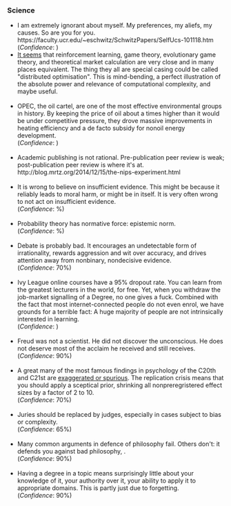 <h3>Science</h3>
<div>
	<ul>
<!-- 	<li>
		Most published research in medicine is false. 50% of prestigious publications in parts of psychology are false. <br>
		(<i>Confidence</i>: )
	</li>
	<br> -->
	<li>
		I am extremely ignorant about myself. My preferences, my aliefs, my causes. So are you for you.
	https://faculty.ucr.edu/~eschwitz/SchwitzPapers/SelfUcs-101118.htm <br>
		(<i>Confidence</i>: )
	</li>
	<li>
		<a href="/games-of-life">It seems</a> that reinforcement learning, game theory, evolutionary game theory, and theoretical market calculation are very close and in many places equivalent. The thing they all are special casing could be called "distributed optimisation". This is mind-bending, a perfect illustration of the absolute power and relevance of computational complexity, and maybe useful.
	</li>
	<br>
	<li>
		OPEC, the oil cartel, are one of the most effective environmental groups in history. By keeping the price of oil about a times higher than it would be under competitive pressure, they drove massive improvements in heating efficiency and a de facto subsidy for nonoil energy development.<br>
		(<i>Confidence</i>: )
	</li>
	<br>
	<li>
		Academic publishing is not rational. Pre-publication peer review is weak; post-publication peer review is where it's at.
		http://blog.mrtz.org/2014/12/15/the-nips-experiment.html
	</li>
	<br>
	<li>
		It is wrong to believe on insufficient evidence. This might be because it reliably leads to moral harm, or might be in itself. It is very often wrong to not act on insufficient evidence.<br>
		(<i>Confidence</i>: %)
	</li>
	<br>
	<li>
		Probability theory has normative force: epistemic norm.<br>
		(<i>Confidence</i>: %)
	</li>
	<br>
	<li>
		Debate is probably bad. It encourages an undetectable form of irrationality, rewards aggression and wit over accuracy, and drives attention away from nonbinary, nondecisive evidence.<br>
		(<i>Confidence</i>: 70%)
	</li>
	<br>
	<li>
		Ivy League online courses have a 95% dropout rate. You can learn from the greatest lecturers in the world, for free. Yet, when you withdraw the job-market signalling of a Degree, no one gives a fuck. Combined with the fact that most internet-connected people do not even enrol, we have grounds for a terrible fact: A huge majority of people are not intrinsically interested in learning.<br>
		(<i>Confidence</i>: )
	</li>
	<br>
	<li>
		Freud was not a scientist. He did not discover the unconscious. He does not deserve most of the acclaim he received and still receives.<br>
		(<i>Confidence</i>: 90%)
	</li>
	<br>
	<li>
		A great many of the most famous findings in psychology of the C20th and C21st are <a href="{{p}}">exaggerated or spurious</a>. The replication crisis means that you should apply a sceptical prior, shrinking all nonpreregristered effect sizes by a factor of 2 to 10.<br>
		(<i>Confidence</i>: 70%)
	</li>
	<br>
	<li>
		Juries should be replaced by judges, especially in cases subject to bias or complexity.<br>
		(<i>Confidence</i>: 65%)
	</li>
	<br>
	<li>
		Many common arguments in defence of philosophy fail. Others don't: it defends you against bad philosophy, .<br>
		(<i>Confidence</i>: 90%)
	</li>
	<br>
	<li>
		Having a degree in a topic means surprisingly little about your knowledge of it, your authority over it, your ability to apply it to appropriate domains. This is partly just due to forgetting.<br>
		(<i>Confidence</i>: 90%)
	</li>
	<br>
	</ul>
</div>


